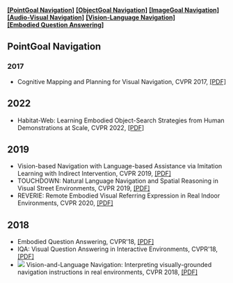 <strong><a href="#0">[PointGoal Navigation]</a></strong> <strong><a href="#0">[ObjectGoal Navigation]</a></strong> <strong><a href="#0">[ImageGoal Navigation]</a></strong>  
<strong><a href="#0">[Audio-Visual Navigation]</a></strong> <strong><a href="#0">[Vision-Language Navigation]</a></strong>    
<strong><a href="#0">[Embodied Question Answering]</a></strong>

<h2 id="0">PointGoal Navigation</h2>

### 2017
- Cognitive Mapping and Planning for Visual Navigation, CVPR 2017, [[PDF]](https://arxiv.org/pdf/1702.03920.pdf)  





## 2022
-  Habitat-Web: Learning Embodied Object-Search Strategies from Human Demonstrations at Scale, CVPR 2022, [[PDF]](https://arxiv.org/pdf/2204.03514.pdf)  

## 2019
- Vision-based Navigation with Language-based Assistance via Imitation Learning with Indirect Intervention, CVPR 2019, [[PDF]](https://arxiv.org/abs/1812.04155)
- TOUCHDOWN: Natural Language Navigation and Spatial Reasoning in Visual Street Environments, CVPR 2019, [[PDF]](https://arxiv.org/abs/1811.12354)
- REVERIE: Remote Embodied Visual Referring Expression in Real Indoor Environments, CVPR 2020, [[PDF]](https://arxiv.org/abs/1904.10151)


## 2018
- Embodied Question Answering, CVPR'18, [[PDF]](https://arxiv.org/abs/1711.11543)
- IQA: Visual Question Answering in Interactive Environments, CVPR'18, [[PDF]](https://arxiv.org/abs/1712.03316)
- ![](https://img.shields.io/badge/VLN-blue.svg) Vision-and-Language Navigation: Interpreting visually-grounded navigation instructions in real environments, CVPR 2018, [[PDF]](https://arxiv.org/abs/1711.07280)  


